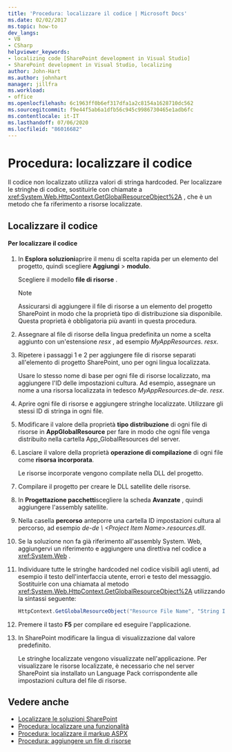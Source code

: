 ```yaml
---
title: 'Procedura: localizzare il codice | Microsoft Docs'
ms.date: 02/02/2017
ms.topic: how-to
dev_langs:
- VB
- CSharp
helpviewer_keywords:
- localizing code [SharePoint development in Visual Studio]
- SharePoint development in Visual Studio, localizing
author: John-Hart
ms.author: johnhart
manager: jillfra
ms.workload:
- office
ms.openlocfilehash: 6c1963ff0b6ef317dfa1a2c8154a1628710dc562
ms.sourcegitcommit: f9e44f5ab6a1dfb56c945c9986730465e1adb6fc
ms.contentlocale: it-IT
ms.lasthandoff: 07/06/2020
ms.locfileid: "86016682"
---
```

# <a name="how-to-localize-code"></a>Procedura: localizzare il codice
  Il codice non localizzato utilizza valori di stringa hardcoded. Per localizzare le stringhe di codice, sostituirle con chiamate a <xref:System.Web.HttpContext.GetGlobalResourceObject%2A> , che è un metodo che fa riferimento a risorse localizzate.

## <a name="localize-code"></a>Localizzare il codice

#### <a name="to-localize-code"></a>Per localizzare il codice

1. In **Esplora soluzioni**aprire il menu di scelta rapida per un elemento del progetto, quindi scegliere **Aggiungi**  >  **modulo**.

     Scegliere il modello **file di risorse** .

    > [!NOTE]
    > Assicurarsi di aggiungere il file di risorse a un elemento del progetto SharePoint in modo che la proprietà tipo di distribuzione sia disponibile. Questa proprietà è obbligatoria più avanti in questa procedura.

2. Assegnare al file di risorse della lingua predefinita un nome a scelta aggiunto con un'estensione *resx* , ad esempio *MyAppResources. resx*.

3. Ripetere i passaggi 1 e 2 per aggiungere file di risorse separati all'elemento di progetto SharePoint, uno per ogni lingua localizzata.

     Usare lo stesso nome di base per ogni file di risorse localizzato, ma aggiungere l'ID delle impostazioni cultura. Ad esempio, assegnare un nome a una risorsa localizzata in tedesco *MyAppResources.de-de. resx*.

4. Aprire ogni file di risorse e aggiungere stringhe localizzate. Utilizzare gli stessi ID di stringa in ogni file.

5. Modificare il valore della proprietà **tipo distribuzione** di ogni file di risorse in **AppGlobalResource** per fare in modo che ogni file venga distribuito nella cartella App_GlobalResources del server.

6. Lasciare il valore della proprietà **operazione di compilazione** di ogni file come **risorsa incorporata**.

     Le risorse incorporate vengono compilate nella DLL del progetto.

7. Compilare il progetto per creare le DLL satellite delle risorse.

8. In **Progettazione pacchetti**scegliere la scheda **Avanzate** , quindi aggiungere l'assembly satellite.

9. Nella casella **percorso** anteporre una cartella ID impostazioni cultura al percorso, ad esempio *de-de \\ \<Project Item Name>.resources.dll*.

10. Se la soluzione non fa già riferimento all'assembly System. Web, aggiungervi un riferimento e aggiungere una direttiva nel codice a <xref:System.Web> .

11. Individuare tutte le stringhe hardcoded nel codice visibili agli utenti, ad esempio il testo dell'interfaccia utente, errori e testo del messaggio. Sostituirle con una chiamata al metodo <xref:System.Web.HttpContext.GetGlobalResourceObject%2A> utilizzando la sintassi seguente:

    ```csharp
    HttpContext.GetGlobalResourceObject("Resource File Name", "String ID")
    ```

12. Premere il tasto **F5** per compilare ed eseguire l'applicazione.

13. In SharePoint modificare la lingua di visualizzazione dal valore predefinito.

     Le stringhe localizzate vengono visualizzate nell'applicazione. Per visualizzare le risorse localizzate, è necessario che nel server SharePoint sia installato un Language Pack corrispondente alle impostazioni cultura del file di risorse.

## <a name="see-also"></a>Vedere anche
- [Localizzare le soluzioni SharePoint](../sharepoint/localizing-sharepoint-solutions.md)
- [Procedura: localizzare una funzionalità](../sharepoint/how-to-localize-a-feature.md)
- [Procedura: localizzare il markup ASPX](../sharepoint/how-to-localize-aspx-markup.md)
- [Procedura: aggiungere un file di risorse](../sharepoint/how-to-add-a-resource-file.md)
